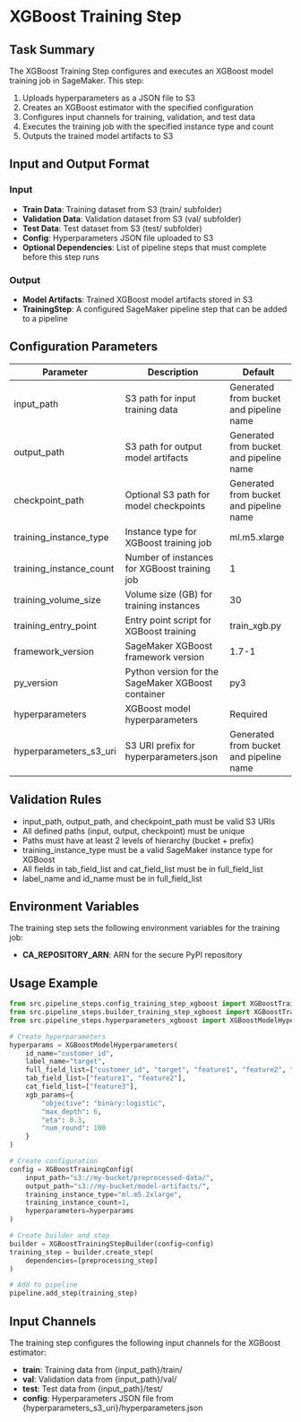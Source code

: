 # XGBoost Training Step

## Task Summary
The XGBoost Training Step configures and executes an XGBoost model training job in SageMaker. This step:

1. Uploads hyperparameters as a JSON file to S3
2. Creates an XGBoost estimator with the specified configuration
3. Configures input channels for training, validation, and test data
4. Executes the training job with the specified instance type and count
5. Outputs the trained model artifacts to S3

## Input and Output Format

### Input
- **Train Data**: Training dataset from S3 (train/ subfolder)
- **Validation Data**: Validation dataset from S3 (val/ subfolder)
- **Test Data**: Test dataset from S3 (test/ subfolder)
- **Config**: Hyperparameters JSON file uploaded to S3
- **Optional Dependencies**: List of pipeline steps that must complete before this step runs

### Output
- **Model Artifacts**: Trained XGBoost model artifacts stored in S3
- **TrainingStep**: A configured SageMaker pipeline step that can be added to a pipeline

## Configuration Parameters

| Parameter | Description | Default |
|-----------|-------------|---------|
| input_path | S3 path for input training data | Generated from bucket and pipeline name |
| output_path | S3 path for output model artifacts | Generated from bucket and pipeline name |
| checkpoint_path | Optional S3 path for model checkpoints | Generated from bucket and pipeline name |
| training_instance_type | Instance type for XGBoost training job | ml.m5.xlarge |
| training_instance_count | Number of instances for XGBoost training job | 1 |
| training_volume_size | Volume size (GB) for training instances | 30 |
| training_entry_point | Entry point script for XGBoost training | train_xgb.py |
| framework_version | SageMaker XGBoost framework version | 1.7-1 |
| py_version | Python version for the SageMaker XGBoost container | py3 |
| hyperparameters | XGBoost model hyperparameters | Required |
| hyperparameters_s3_uri | S3 URI prefix for hyperparameters.json | Generated from bucket and pipeline name |

## Validation Rules
- input_path, output_path, and checkpoint_path must be valid S3 URIs
- All defined paths (input, output, checkpoint) must be unique
- Paths must have at least 2 levels of hierarchy (bucket + prefix)
- training_instance_type must be a valid SageMaker instance type for XGBoost
- All fields in tab_field_list and cat_field_list must be in full_field_list
- label_name and id_name must be in full_field_list

## Environment Variables
The training step sets the following environment variables for the training job:
- **CA_REPOSITORY_ARN**: ARN for the secure PyPI repository

## Usage Example
```python
from src.pipeline_steps.config_training_step_xgboost import XGBoostTrainingConfig
from src.pipeline_steps.builder_training_step_xgboost import XGBoostTrainingStepBuilder
from src.pipeline_steps.hyperparameters_xgboost import XGBoostModelHyperparameters

# Create hyperparameters
hyperparams = XGBoostModelHyperparameters(
    id_name="customer_id",
    label_name="target",
    full_field_list=["customer_id", "target", "feature1", "feature2", "feature3"],
    tab_field_list=["feature1", "feature2"],
    cat_field_list=["feature3"],
    xgb_params={
        "objective": "binary:logistic",
        "max_depth": 6,
        "eta": 0.3,
        "num_round": 100
    }
)

# Create configuration
config = XGBoostTrainingConfig(
    input_path="s3://my-bucket/preprocessed-data/",
    output_path="s3://my-bucket/model-artifacts/",
    training_instance_type="ml.m5.2xlarge",
    training_instance_count=1,
    hyperparameters=hyperparams
)

# Create builder and step
builder = XGBoostTrainingStepBuilder(config=config)
training_step = builder.create_step(
    dependencies=[preprocessing_step]
)

# Add to pipeline
pipeline.add_step(training_step)
```

## Input Channels
The training step configures the following input channels for the XGBoost estimator:
- **train**: Training data from {input_path}/train/
- **val**: Validation data from {input_path}/val/
- **test**: Test data from {input_path}/test/
- **config**: Hyperparameters JSON file from {hyperparameters_s3_uri}/hyperparameters.json
